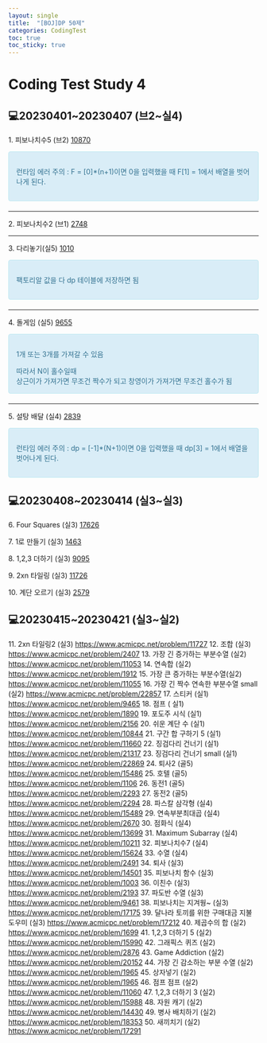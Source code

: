 ```yaml
---
layout: single
title:  "[BOJ]DP 50제"
categories: CodingTest
toc: true
toc_sticky: true
---
```


# Coding Test Study 4

## 💻20230401~20230407 (브2~실4)

1\. 피보나치수5 (브2) 
[10870](https://www.acmicpc.net/problem/10870)

<div style="padding: 15px; border: 1px solid transparent; border-color: transparent; margin-bottom: 20px; border-radius: 4px; color: #31708f; background-color: #d9edf7; border-color: #bce8f1;">
  <p>런타임 에러 주의 : F = [0]*(n+1)이면 0을 입력했을 때 F[1] = 1에서 배열을 벗어나게 된다.</p>
</div>

<script src="https://gist.github.com/chlwlstlf/3c12cd556d23429358df3101030008bd.js"></script>

***

2\. 피보나치수2 (브1) 
[2748](https://www.acmicpc.net/problem/2748)

<script src="https://gist.github.com/chlwlstlf/f59a84dd26fa6b92313e215fd2c84b76.js"></script>

***

3\. 다리놓기(실5) 
[1010](https://www.acmicpc.net/problem/1010)

<div style="padding: 15px; border: 1px solid transparent; border-color: transparent; margin-bottom: 20px; border-radius: 4px; color: #31708f; background-color: #d9edf7; border-color: #bce8f1;">
  <p>팩토리알 값을 다 dp 테이블에 저장하면 됨</p>
</div>

<script src="https://gist.github.com/chlwlstlf/8b2e383a30f0acf0defc2d746fa37846.js"></script>

***

4\. 돌게임 (실5) 
[9655](https://www.acmicpc.net/problem/9655)

<div style="padding: 15px; border: 1px solid transparent; border-color: transparent; margin-bottom: 20px; border-radius: 4px; color: #31708f; background-color: #d9edf7; border-color: #bce8f1;">
  <p>1개 또는 3개를 가져갈 수 있음</p>
	<div>따라서 N이 홀수일때</div>
	<div>상근이가 가져가면 무조건 짝수가 되고 창영이가 가져가면 무조건 홀수가 됨</div>
</div>

<script src="https://gist.github.com/chlwlstlf/e400a9cf98e5ef1a6001cf60b7d3982e.js"></script>

***

5\. 설탕 배달 (실4) 
[2839](https://www.acmicpc.net/problem/2839)

<div style="padding: 15px; border: 1px solid transparent; border-color: transparent; margin-bottom: 20px; border-radius: 4px; color: #31708f; background-color: #d9edf7; border-color: #bce8f1;">
  <p>런타임 에러 주의 : dp = [-1]*(N+1)이면 0을 입력했을 때 dp[3] = 1에서 배열을 벗어나게 된다.</p>
</div>

<script src="https://gist.github.com/chlwlstlf/08a276aa56c93c09afb7e80623b7b069.js"></script>

## 💻20230408~20230414 (실3~실3)
6\. Four Squares (실3) 
[17626](https://www.acmicpc.net/problem/17626)

<script src="https://gist.github.com/chlwlstlf/e075a71a20c5bfa0709e3e320f28f48a.js"></script>

7\. 1로 만들기 (실3) 
[1463](https://www.acmicpc.net/problem/1463)

<script src="https://gist.github.com/chlwlstlf/98e2e0285a7dfb76de89e6a9d5152d98.js"></script>

8\. 1,2,3 더하기 (실3) 
[9095](https://www.acmicpc.net/problem/9095)

<script src="https://gist.github.com/chlwlstlf/f9c7821404806b5b5b5af3af19a4f3e8.js"></script>

9\. 2xn 타일링 (실3) 
[11726](https://www.acmicpc.net/problem/11726)

<script src="https://gist.github.com/chlwlstlf/07c400bcbcb8f463c1b790a2cb74df99.js"></script>

10\. 계단 오르기 (실3) 
[2579](https://www.acmicpc.net/problem/2579)

<script src="https://gist.github.com/chlwlstlf/95e51cd0b0c52828d2dee7c682fb232c.js"></script>

## 💻20230415~20230421 (실3~실2)
11\. 2xn 타일링2 (실3) https://www.acmicpc.net/problem/11727
12\. 조합 (실3) https://www.acmicpc.net/problem/2407
13\. 가장 긴 증가하는 부분수열 (실2) https://www.acmicpc.net/problem/11053
14\. 연속합 (실2) https://www.acmicpc.net/problem/1912
15\. 가장 큰 증가하는 부분수열(실2) https://www.acmicpc.net/problem/11055
16\. 가장 긴 짝수 연속한 부분수열 small (실2) https://www.acmicpc.net/problem/22857
17\. 스티커 (실1) https://www.acmicpc.net/problem/9465
18\. 점프 ( 실1) https://www.acmicpc.net/problem/1890
19\. 포도주 시식 (실1) https://www.acmicpc.net/problem/2156
20\. 쉬운 계단 수 (실1) https://www.acmicpc.net/problem/10844
21\. 구간 합 구하기 5 (실1) https://www.acmicpc.net/problem/11660
22\. 징검다리 건너기 (실1) https://www.acmicpc.net/problem/21317
23\. 징검다리 건너기 small (실1) https://www.acmicpc.net/problem/22869
24\. 퇴사2 (골5) https://www.acmicpc.net/problem/15486
25\. 호텔 (골5) https://www.acmicpc.net/problem/1106
26\. 동전1 (골5) https://www.acmicpc.net/problem/2293
27\. 동전2 (골5) https://www.acmicpc.net/problem/2294
28\. 파스칼 삼각형 (실4) https://www.acmicpc.net/problem/15489
29\. 연속부분최대곱 (실4) https://www.acmicpc.net/problem/2670
30\. 점화식 (실4) https://www.acmicpc.net/problem/13699
31\. Maximum Subarray (실4) https://www.acmicpc.net/problem/10211
32\. 피보나치수7 (실4) https://www.acmicpc.net/problem/15624
33\. 수열 (실4) https://www.acmicpc.net/problem/2491
34\. 퇴사 (실3) https://www.acmicpc.net/problem/14501
35\. 피보나치 함수 (실3) https://www.acmicpc.net/problem/1003
36\. 이친수 (실3)  https://www.acmicpc.net/problem/2193
37\. 파도반 수열 (실3) https://www.acmicpc.net/problem/9461
38\. 피보나치는 지겨웡~ (실3) https://www.acmicpc.net/problem/17175
39\. 달나라 토끼를 위한 구매대금 지불 도우미 (실3) https://www.acmicpc.net/problem/17212
40\. 제곱수의 합 (실2) https://www.acmicpc.net/problem/1699
41\. 1,2,3 더하기 5 (실2) https://www.acmicpc.net/problem/15990
42\. 그래픽스 퀴즈 (실2) https://www.acmicpc.net/problem/2876
43\. Game Addiction (실2) https://www.acmicpc.net/problem/20152
44\. 가장 긴 감소하는 부분 수열 (실2) https://www.acmicpc.net/problem/1965
45\. 상자넣기 (실2) https://www.acmicpc.net/problem/1965
46\. 점프 점프 (실2) https://www.acmicpc.net/problem/11060
47\. 1,2,3 더하기 3 (실2) https://www.acmicpc.net/problem/15988
48\. 자원 캐기 (실2) https://www.acmicpc.net/problem/14430
49\. 병사 배치하기 (실2) https://www.acmicpc.net/problem/18353
50\. 새끼치기 (실2) https://www.acmicpc.net/problem/17291